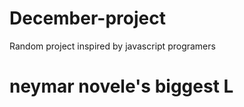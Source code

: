 # December-project
Random project inspired by javascript programers
<h1> neymar novele's biggest L
  
